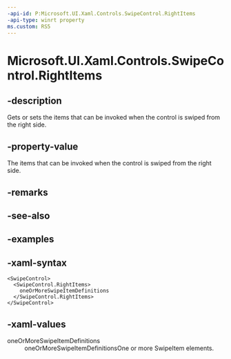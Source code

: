 ```yaml
---
-api-id: P:Microsoft.UI.Xaml.Controls.SwipeControl.RightItems
-api-type: winrt property
ms.custom: RS5
---
```

<!-- Property syntax.
public SwipeItems RightItems { get;  set; }
-->

# Microsoft.UI.Xaml.Controls.SwipeControl.RightItems


## -description

Gets or sets the items that can be invoked when the control is swiped from the right side.


## -property-value

The items that can be invoked when the control is swiped from the right side.


## -remarks


## -see-also


## -examples


## -xaml-syntax

```xaml
<SwipeControl>
  <SwipeControl.RightItems>
    oneOrMoreSwipeItemDefinitions
  </SwipeControl.RightItems>
</SwipeControl>
```


## -xaml-values

<dl><dt>oneOrMoreSwipeItemDefinitions</dt><dd>oneOrMoreSwipeItemDefinitionsOne or more SwipeItem elements.</dd>
</dl>


